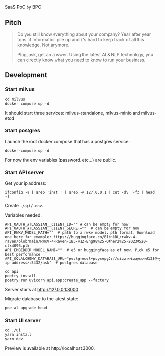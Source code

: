 SaaS PoC by BPC

## Pitch

> Do you still know everything about your company?
> Year after year tons of information pile up and it's hard to keep track of all this knowledge.
> Not anymore.
>
> Plug, ask, get an answer.
> Using the latest AI & NLP technology, you can directly know what you need to know to run your business.

## Development

### Start milvus

```
cd milvus
docker compose up -d
```

It should start three services: milvus-standalone, milvus-minio and milvus-etcd

### Start postgres

Launch the root docker compose that has a postgres service.

```
docker-compose up -d
```

For now the env variables (password, etc...) are public.

### Start API server

Get your ip address:

```
ifconfig -u | grep 'inet ' | grep -v 127.0.0.1 | cut -d\  -f2 | head -1
```

Create `./api/.env`.

Variables needed:

```
API_OAUTH_ATLASSIAN__CLIENT_ID="" # can be empty for now
API_OAUTH_ATLASSIAN__CLIENT_SECRET=""  # can be empty for now
API_RWKV_MODEL_PATH=""  # path to a rwkv model. pth format. Download one here for example: https://huggingface.co/BlinkDL/rwkv-4-raven/blob/main/RWKV-4-Raven-1B5-v12-Eng98%25-Other2%25-20230520-ctx4096.pth
API_EMBEDDER_MODEL_NAME=""  # e5 or huggingface as of now. Pick e5 for best performance
API_SQLALCHEMY_DATABASE_URL="postgresql+psycopg2://wizz:wizzpsswd123@<your ip address>:5432/ask"  # postgres database
```

```console
cd api
poetry install
poetry run uvicorn api.app:create_app --factory
```

Server starts at http://127.0.0.1:8000

Migrate database to the latest state:

```
poe al upgrade head
```

### Start UI server

```console
cd ./ui
yarn install
yarn dev
```

Preview is available at http://localhost:3000.
